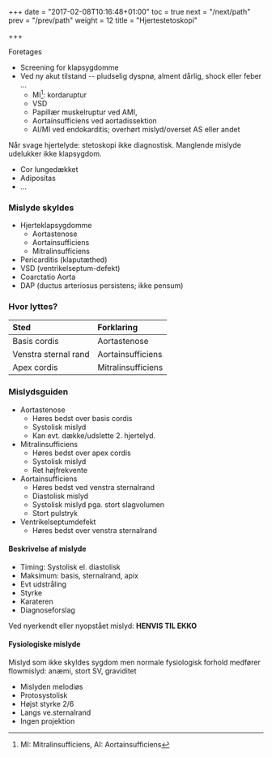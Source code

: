 +++
date = "2017-02-08T10:16:48+01:00"
toc = true
next = "/next/path"
prev = "/prev/path"
weight = 12
title = "Hjertestetoskopi"

+++

Foretages

- Screening for klapsygdomme
- Ved ny akut tilstand -- pludselig dyspnø, alment dårlig, shock eller feber ...
    - MI[^1]: kordaruptur
    - VSD
    - Papillær muskelruptur ved AMI,
    - Aortainsufficiens ved aortadissektion
    - AI/MI ved endokarditis; overhørt mislyd/overset AS eller andet

Når svage hjertelyde: stetoskopi ikke diagnostisk. Manglende mislyde udelukker ikke klapsygdom.

- Cor lungedækket
- Adipositas
- ...

### Mislyde skyldes

- Hjerteklapsygdomme
    - Aortastenose
    - Aortainsufficiens
    - Mitralinsufficiens
- Pericarditis (klaputæthed)
- VSD (ventrikelseptum-defekt)
- Coarctatio Aorta
- DAP (ductus arteriosus persistens; ikke pensum)

### Hvor lyttes?

| Sted                 | Forklaring         |
|:---------------------|:-------------------|
| Basis cordis         | Aortastenose       |
| Venstra sternal rand | Aortainsufficiens  |
| Apex cordis          | Mitralinsufficiens |

### Mislydsguiden

- Aortastenose
    - Høres bedst over basis cordis
    - Systolisk mislyd
    - Kan evt. dække/udslette 2. hjertelyd.
- Mitralinsufficiens
    - Høres bedst over apex cordis
    - Systolisk mislyd
    - Ret højfrekvente
- Aortainsufficiens
    - Høres bedst ved venstra sternalrand
    - Diastolisk mislyd
    - Systolisk mislyd pga. stort slagvolumen
    - Stort pulstryk
- Ventrikelseptumdefekt
    - Høres bedst over venstra sternalrand


#### Beskrivelse af mislyde

- Timing: Systolisk el. diastolisk
- Maksimum: basis, sternalrand, apix
- Evt udstråling
- Styrke
- Karateren
- Diagnoseforslag

Ved nyerkendt eller nyopstået mislyd: **HENVIS TIL EKKO**

#### Fysiologiske mislyde

Mislyd som ikke skyldes sygdom men normale fysiologisk forhold medfører flowmislyd: anæmi, stort SV, graviditet

- Mislyden melodiøs
- Protosystolisk
- Højst styrke 2/6
- Langs ve.sternalrand
- Ingen projektion

[^1]: MI: Mitralinsufficiens, AI: Aortainsufficiens
